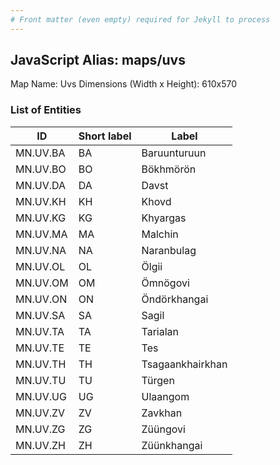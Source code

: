 ```yaml
---
# Front matter (even empty) required for Jekyll to process
---
```


## JavaScript Alias: maps/uvs

Map Name: Uvs
Dimensions (Width x Height): 610x570





### List of Entities

ID | Short label | Label
---|---|---|
MN.UV.BA | BA | Baruunturuun
MN.UV.BO | BO | Bökhmörön
MN.UV.DA | DA | Davst
MN.UV.KH | KH | Khovd		
MN.UV.KG | KG | Khyargas
MN.UV.MA | MA | Malchin
MN.UV.NA | NA | Naranbulag
MN.UV.OL | OL | Ölgii		
MN.UV.OM | OM | Ömnögovi
MN.UV.ON | ON | Öndörkhangai
MN.UV.SA | SA | Sagil
MN.UV.TA | TA | Tarialan		
MN.UV.TE | TE | Tes
MN.UV.TH | TH | Tsagaankhairkhan
MN.UV.TU | TU | Türgen
MN.UV.UG | UG | Ulaangom		
MN.UV.ZV | ZV | Zavkhan
MN.UV.ZG | ZG | Züüngovi
MN.UV.ZH | ZH | Züünkhangai